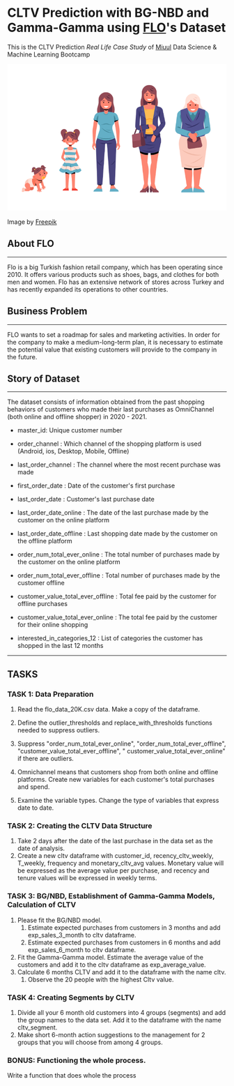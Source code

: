 # CLTV Prediction with BG-NBD and Gamma-Gamma using [FLO](https://www.flo.com.tr/)'s Dataset
This is the CLTV Prediction _Real Life Case Study_ of [Miuul](https://miuul.com/) Data Science & Machine Learning
Bootcamp

![Human Growth Progression](https://raw.githubusercontent.com/ArmanTunga/cltv-prediction-flo/main/src/cltv-img.png)

Image by <a href="https://www.freepik.com/free-vector/person-different-ages-illustration_6543317.htm#query=child%20growing&position=4&from_view=keyword&track=ais">Freepik</a>
<br />


## About FLO

---
Flo is a big Turkish fashion retail company, which has been operating since 2010. It offers various
products
such as shoes, bags, and clothes for both men and women. Flo has an extensive network of stores across Turkey and has
recently expanded its operations to other countries.

## Business Problem

---

FLO wants to set a roadmap for sales and marketing activities.
In order for the company to make a medium-long-term plan, it is necessary to estimate the potential value that existing
customers will provide to the company in the future.

## Story of Dataset

---

The dataset consists of information obtained from the past shopping behaviors of
customers who made their last purchases as OmniChannel (both online and offline shopper) in 2020 - 2021.

- master_id: Unique customer number

- order_channel : Which channel of the shopping platform is used (Android, ios, Desktop, Mobile, Offline)

- last_order_channel : The channel where the most recent purchase was made

- first_order_date : Date of the customer's first purchase

- last_order_date : Customer's last purchase date

- last_order_date_online : The date of the last purchase made by the customer on the online platform

- last_order_date_offline : Last shopping date made by the customer on the offline platform

- order_num_total_ever_online : The total number of purchases made by the customer on the online platform

- order_num_total_ever_offline : Total number of purchases made by the customer offline

- customer_value_total_ever_offline : Total fee paid by the customer for offline purchases

- customer_value_total_ever_online : The total fee paid by the customer for their online shopping

- interested_in_categories_12 : List of categories the customer has shopped in the last 12 months

---

## TASKS

### TASK 1: Data Preparation

1. Read the flo_data_20K.csv data. Make a copy of the dataframe.

2. Define the outlier_thresholds and replace_with_thresholds functions needed to suppress outliers.

3. Suppress "order_num_total_ever_online", "order_num_total_ever_offline", "customer_value_total_ever_offline", "
   customer_value_total_ever_online" if there are outliers.
4. Omnichannel means that customers shop from both online and offline platforms. Create new variables for each
   customer's total purchases and spend.
5. Examine the variable types. Change the type of variables that express date to date.

### TASK 2: Creating the CLTV Data Structure

1. Take 2 days after the date of the last purchase in the data set as the date of analysis.
2. Create a new cltv dataframe with customer_id, recency_cltv_weekly, T_weekly, frequency and monetary_cltv_avg values.
   Monetary value will be expressed as the average value per purchase, and recency and tenure values will be expressed
   in weekly terms.

### TASK 3: BG/NBD, Establishment of Gamma-Gamma Models, Calculation of CLTV

1. Please fit the BG/NBD model.
    1. Estimate expected purchases from customers in 3 months and add exp_sales_3_month to cltv dataframe.
    2. Estimate expected purchases from customers in 6 months and add exp_sales_6_month to cltv dataframe.
2. Fit the Gamma-Gamma model. Estimate the average value of the customers and add it to the cltv dataframe as
   exp_average_value.
3. Calculate 6 months CLTV and add it to the dataframe with the name cltv.
    1. Observe the 20 people with the highest Cltv value.

### TASK 4: Creating Segments by CLTV

1. Divide all your 6 month old customers into 4 groups (segments) and add the group names to the
   data set. Add it to the dataframe with the name cltv_segment.
2. Make short 6-month action suggestions to the management for 2 groups
   that you will choose from among 4 groups.

### BONUS: Functioning the whole process.

Write a function that does whole the process
